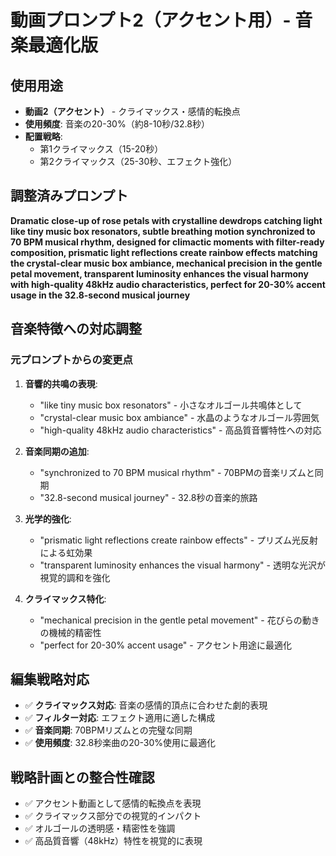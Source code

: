 # 動画プロンプト2（アクセント用）- 音楽最適化版

## 使用用途
- **動画2（アクセント）** - クライマックス・感情的転換点
- **使用頻度**: 音楽の20-30%（約8-10秒/32.8秒）
- **配置戦略**:
  - 第1クライマックス（15-20秒）
  - 第2クライマックス（25-30秒、エフェクト強化）

## 調整済みプロンプト

**Dramatic close-up of rose petals with crystalline dewdrops catching light like tiny music box resonators, subtle breathing motion synchronized to 70 BPM musical rhythm, designed for climactic moments with filter-ready composition, prismatic light reflections create rainbow effects matching the crystal-clear music box ambiance, mechanical precision in the gentle petal movement, transparent luminosity enhances the visual harmony with high-quality 48kHz audio characteristics, perfect for 20-30% accent usage in the 32.8-second musical journey**

## 音楽特徴への対応調整

### 元プロンプトからの変更点
1. **音響的共鳴の表現**:
   - "like tiny music box resonators" - 小さなオルゴール共鳴体として
   - "crystal-clear music box ambiance" - 水晶のようなオルゴール雰囲気
   - "high-quality 48kHz audio characteristics" - 高品質音響特性への対応

2. **音楽同期の追加**:
   - "synchronized to 70 BPM musical rhythm" - 70BPMの音楽リズムと同期
   - "32.8-second musical journey" - 32.8秒の音楽的旅路

3. **光学的強化**:
   - "prismatic light reflections create rainbow effects" - プリズム光反射による虹効果
   - "transparent luminosity enhances the visual harmony" - 透明な光沢が視覚的調和を強化

4. **クライマックス特化**:
   - "mechanical precision in the gentle petal movement" - 花びらの動きの機械的精密性
   - "perfect for 20-30% accent usage" - アクセント用途に最適化

## 編集戦略対応
- ✅ **クライマックス対応**: 音楽の感情的頂点に合わせた劇的表現
- ✅ **フィルター対応**: エフェクト適用に適した構成
- ✅ **音楽同期**: 70BPMリズムとの完璧な同期
- ✅ **使用頻度**: 32.8秒楽曲の20-30%使用に最適化

## 戦略計画との整合性確認
- ✅ アクセント動画として感情的転換点を表現
- ✅ クライマックス部分での視覚的インパクト
- ✅ オルゴールの透明感・精密性を強調
- ✅ 高品質音響（48kHz）特性を視覚的に表現